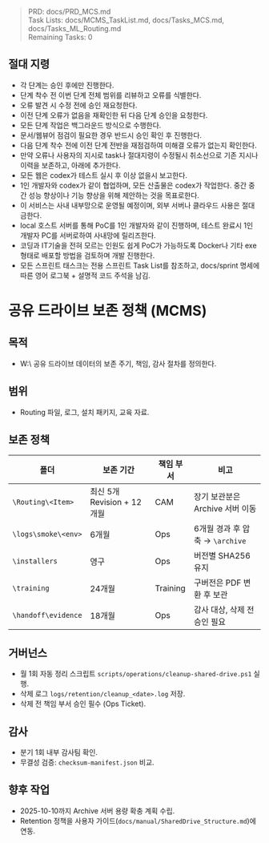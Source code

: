 > PRD: docs/PRD_MCS.md  
> Task Lists: docs/MCMS_TaskList.md, docs/Tasks_MCS.md, docs/Tasks_ML_Routing.md  
> Remaining Tasks: 0

## 절대 지령
- 각 단계는 승인 후에만 진행한다.
- 단계 착수 전 이번 단계 전체 범위를 리뷰하고 오류를 식별한다.
- 오류 발견 시 수정 전에 승인 재요청한다.
- 이전 단계 오류가 없음을 재확인한 뒤 다음 단계 승인을 요청한다.
- 모든 단계 작업은 백그라운드 방식으로 수행한다.
- 문서/웹뷰어 점검이 필요한 경우 반드시 승인 확인 후 진행한다.
- 다음 단계 착수 전에 이전 단계 전반을 재점검하여 미해결 오류가 없는지 확인한다.
- 만약 오류나 사용자의 지시로 task나 절대지령이 수정될시 취소선으로 기존 지시나 이력을 보존하고, 아래에 추가한다.
- 모든 웹은 codex가 테스트 실시 후 이상 없을시 보고한다.
- 1인 개발자와 codex가 같이 협업하며, 모든 산출물은 codex가 작업한다. 중간 중간 성능 향상이나 기능 향상을 위해 제안하는 것을 목표로한다.
- 이 서비스는 사내 내부망으로 운영될 예정이며, 외부 서버나 클라우드 사용은 절대 금한다.
- local 호스트 서버를 통해 PoC를 1인 개발자와 같이 진행하며, 테스트 완료시 1인 개발자 PC를 서버로하여 사내망에 릴리즈한다.
- 코딩과 IT기술을 전혀 모르는 인원도 쉽게 PoC가 가능하도록 Docker나 기타 exe 형태로 배포할 방법을 검토하며 개발 진행한다.
- 모든 스프린트 태스크는 전용 스프린트 Task List를 참조하고, docs/sprint 명세에 따른 영어 로그북 + 설명적 코드 주석을 남김.
# 공유 드라이브 보존 정책 (MCMS)

## 목적
- W:\ 공유 드라이브 데이터의 보존 주기, 책임, 감사 절차를 정의한다.

## 범위
- Routing 파일, 로그, 설치 패키지, 교육 자료.

## 보존 정책
| 폴더 | 보존 기간 | 책임 부서 | 비고 |
| --- | --- | --- | --- |
| `\Routing\<Item>` | 최신 5개 Revision + 12개월 | CAM | 장기 보관분은 Archive 서버 이동 |
| `\logs\smoke\<env>` | 6개월 | Ops | 6개월 경과 후 압축 → `\archive` |
| `\installers` | 영구 | Ops | 버전별 SHA256 유지 |
| `\training` | 24개월 | Training | 구버전은 PDF 변환 후 보관 |
| `\handoff\evidence` | 18개월 | Ops | 감사 대상, 삭제 전 승인 필요 |

## 거버넌스
- 월 1회 자동 정리 스크립트 `scripts/operations/cleanup-shared-drive.ps1` 실행.
- 삭제 로그 `logs/retention/cleanup_<date>.log` 저장.
- 삭제 전 책임 부서 승인 필수 (Ops Ticket).

## 감사
- 분기 1회 내부 감사팀 확인.
- 무결성 검증: `checksum-manifest.json` 비교.

## 향후 작업
- 2025-10-10까지 Archive 서버 용량 확충 계획 수립.
- Retention 정책을 사용자 가이드(`docs/manual/SharedDrive_Structure.md`)에 연동.

